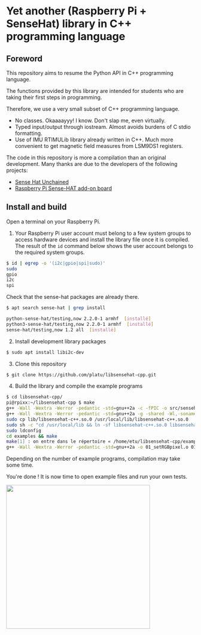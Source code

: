 # Yet another (Raspberry Pi + SenseHat) library in C++ programming language

## Foreword 
This repository aims to resume the Python API in C++ programming language.

The functions provided by this library are intended for students who are taking their first steps in programming.

Therefore, we use a very small subset of C++ programming language.
* No classes. Okaaaayyy! I know. Don't slap me, even virtually.
* Typed input/output through iostream. Almost avoids burdens of C stdio formatting.
* Use of IMU RTIMULib library already written in C++. Much more convenient to get magnetic field measures from LSM9DS1 registers.

The code in this repository is more a compilation than an original development. Many thanks are due to the developers of the following projects:
* [Sense Hat Unchained](https://github.com/bitbank2/sense_hat_unchained)
* [Raspberry Pi Sense-HAT add-on board](https://github.com/davebm1/c-sense-hat)

## Install and build

Open a terminal on your Raspberry Pi.

1. Your Raspberry Pi user account must belong to a few system groups to access hardware devices and install the library file once it is compiled.
The result of the `id` command below shows the user account belongs to the required system groups.
 ```bash
 $ id | egrep -o '(i2c|gpio|spi|sudo)'
 sudo
 gpio
 i2c
 spi
 ```

 Check that the sense-hat packages are already there.
 ```bash
 $ apt search sense-hat | grep install

 python-sense-hat/testing,now 2.2.0-1 armhf  [installé]
 python3-sense-hat/testing,now 2.2.0-1 armhf  [installé]
 sense-hat/testing,now 1.2 all  [installé]
 ```

2. Install development library packages
 ```bash
 $ sudo apt install libi2c-dev
 ```

3. Clone this repository
 ```bash
 $ git clone https://github.com/platu/libsensehat-cpp.git
 ```

4. Build the library and compile the example programs
 ```bash
 $ cd libsensehat-cpp/
 pi@rpixx:~/libsensehat-cpp $ make
 g++ -Wall -Wextra -Werror -pedantic -std=gnu++2a -c -fPIC -o src/sensehat.o src/sensehat.cpp -lpng
 g++ -Wall -Wextra -Werror -pedantic -std=gnu++2a -g -shared -Wl,-soname,libsensehat-c++.so -o lib/libsensehat-c++.so.0 src/sensehat.o
 sudo cp lib/libsensehat-c++.so.0 /usr/local/lib/libsensehat-c++.so.0
 sudo sh -c "cd /usr/local/lib && ln -sf libsensehat-c++.so.0 libsensehat-c++.so"
 sudo ldconfig
 cd examples && make
 make[1] : on entre dans le répertoire « /home/etu/libsensehat-cpp/examples »
 g++ -Wall -Wextra -Werror -pedantic -std=gnu++2a -o 01_setRGBpixel.o 01_setRGBpixel.cpp -lsensehat-c++ -lpng -li2c -lm -lRTIMULib
 ```
 Depending on the number of example programs, compilation may take some time.

You're done ! It is now time to open example files and run your own tests.

<img src="https://inetdoc.net/images/sensehat.jpg" width="384px" />

